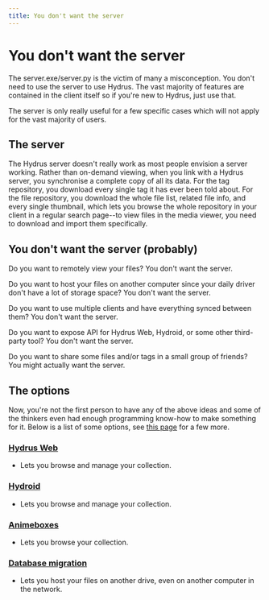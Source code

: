 ```yaml
---
title: You don't want the server
---
```


# You don't want the server
The server.exe/server.py is the victim of many a misconception. You don't need to use the server to use Hydrus. The vast majority of features are contained in the client itself so if you're new to Hydrus, just use that.

The server is only really useful for a few specific cases which will not apply for the vast majority of users.

## The server
The Hydrus server doesn't really work as most people envision a server working. Rather than on-demand viewing, when you link with a Hydrus server, you synchronise a complete copy of all its data. For the tag repository, you download every single tag it has ever been told about. For the file repository, you download the whole file list, related file info, and every single thumbnail, which lets you browse the whole repository in your client in a regular search page--to view files in the media viewer, you need to download and import them specifically.

## You don't want the server (probably)
Do you want to remotely view your files? You don't want the server.

Do you want to host your files on another computer since your daily driver don't have a lot of storage space? You don't want the server.

Do you want to use multiple clients and have everything synced between them? You don't want the server.

Do you want to expose API for Hydrus Web, Hydroid, or some other third-party tool? You don't want the server.

Do you want to share some files and/or tags in a small group of friends? You might actually want the server.

## The options
Now, you're not the first person to have any of the above ideas and some of the thinkers even had enough programming know-how to make something for it. Below is a list of some options, see [this page](client_api.md) for a few more.

### [Hydrus Web](https://github.com/floogulinc/hydrus-web)
 - Lets you browse and manage your collection.

### [Hydroid](https://github.com/thatfuckingbird/hydroid)
 - Lets you browse and manage your collection.

### [Animeboxes](https://www.animebox.es/)
 - Lets you browse your collection.

### [Database migration](https://hydrusnetwork.github.io/hydrus/help/database_migration.html)
 - Lets you host your files on another drive, even on another computer in the network.
